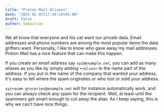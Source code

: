 ```yaml
---
title: "Proton Mail Aliases"
date: "2025-01-01T17:30:29+01:00"
draft: false
author: Sebastian 
---
```


We all know that everyone and his cat want our private data. Email addresses and phone numbers are among the most popular items the data grifters want. Personally, I like to know who gave away my mail addresses. Proton Mail has a nice feature that can make this happen.

If you create an email address say `xyz@example.net`, you can add as many aliases as you like by simply adding `+<alias>` to the name part of the address. If you put in the name of the company that wanted your address, it's easy to tell where the spam originates or who lost or sold your address.

`xyz+acme-groceries@example.net` will for instance automatically work, and you can always check any spam for the recipient. Well, at least until the spammers get smart enough to cut away the alias. As I keep saying, this is why we can't have nice things.